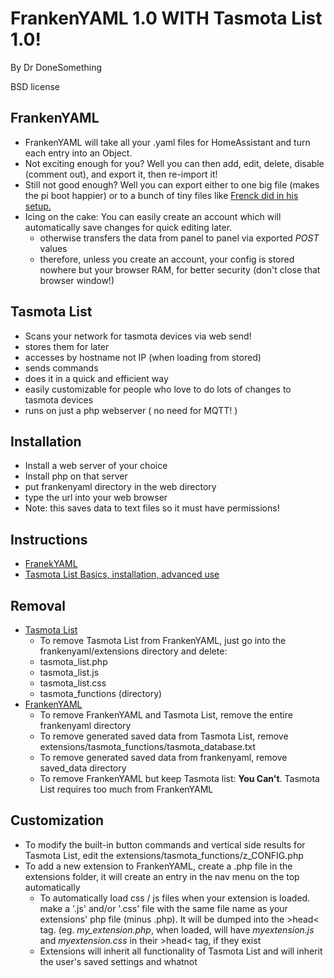 <h1>FrankenYAML 1.0 WITH Tasmota List 1.0!</h1>

By Dr DoneSomething

BSD license

<h2>FrankenYAML</h2>

  - FrankenYAML will take all your .yaml files for HomeAssistant and turn each entry into an Object.
  - Not exciting enough for you? Well you can then add, edit, delete, disable (comment out), and export it, then re-import it!
  - Still not good enough? Well you can export either to one big file (makes the pi boot happier) or to a bunch of tiny files like <a href="https://www.youtube.com/watch?v=lndeybw21PY">Frenck did in his setup.</a>
  - Icing on the cake: You can easily create an account which will automatically save changes for quick editing later.
      - otherwise transfers the data from panel to panel via exported _POST_ values
      - therefore, unless you create an account, your config is stored nowhere but your browser RAM, for better security (don't close that browser window!)
 
 <h2>Tasmota List</h2>
 
  - Scans your network for tasmota devices via web send!
  - stores them for later
  - accesses by hostname not IP (when loading from stored)
  - sends commands
  - does it in a quick and efficient way
  - easily customizable for people who love to do lots of changes to tasmota devices
  - runs on just a php webserver ( no need for MQTT! )

<h2>Installation</h2>

  - Install a web server of your choice
  - Install php on that server
  - put frankenyaml directory in the web directory
  - type the url into your web browser
  - Note: this saves data to text files so it must have permissions!

<h2>Instructions</h2>

  - <a href="https://www.youtube.com/watch?v=4iPefBPq0Wo">FranekYAML</a>
  - <a href="https://www.youtube.com/watch?v=-sv9vlIR-7U">Tasmota List Basics, installation, advanced use</a>

<h2>Removal</h2>

  - <u>Tasmota List</u>
    - To remove Tasmota List from FrankenYAML, just go into the frankenyaml/extensions directory and delete:
    - tasmota_list.php
    - tasmota_list.js
    - tasmota_list.css
    - tasmota_functions (directory)
  - <u>FrankenYAML</u>
    - To remove FrankenYAML and Tasmota List, remove the entire frankenyaml directory
    - To remove generated saved data from Tasmota List, remove extensions/tasmota_functions/tasmota_database.txt
    - To remove generated saved data from frankenyaml, remove saved_data directory
    - To remove FrankenYAML but keep Tasmota list: <b>You Can't</b>. Tasmota List requires too much from FrankenYAML
 
<h2>Customization</h2>

  - To modify the built-in button commands and vertical side results for Tasmota List, edit the extensions/tasmota_functions/z_CONFIG.php
  - To add a new extension to FrankenYAML, create a .php file in the extensions folder, it will create an entry in the nav menu on the top automatically
    - To automatically load css / js files when your extension is loaded. make a '.js' and/or '.css' file with the same file name as your extensions' php file (minus .php). It will be dumped into the &gt;head&lt; tag. (eg. <i>my_extension.php</i>, when loaded, will have <i>myextension.js</i> and <i>myextension.css</i> in their &gt;head&lt; tag, if they exist
    - Extensions will inherit all functionality of Tasmota List and will inherit the user's saved settings and whatnot
        
